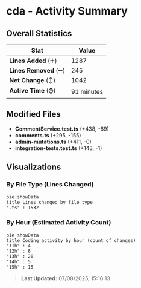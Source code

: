 # cda - Activity Summary 

## Overall Statistics

| Stat                   | Value                                                             |
| ---------------------- | ----------------------------------------------------------------- |
| **Lines Added** (➕)   | 1287                                          |
| **Lines Removed** (➖) | 245                                        |
| **Net Change** (↕)    | 1042                |
| **Active Time** (⌚)   | 91 minutes |


## Modified Files
- **CommentService.test.ts** (+438, -89)
- **comments.ts** (+295, -155)
- **admin-mutations.ts** (+411, -0)
- **integration-tests.test.ts** (+143, -1)

## Visualizations

### By File Type (Lines Changed)

```mermaid
pie showData
title Lines changed by file type
".ts" : 1532
```

### By Hour (Estimated Activity Count)

```mermaid
pie showData
title Coding activity by hour (count of changes)
"11h" : 4
"12h" : 8
"13h" : 20
"14h" : 5
"15h" : 15
```


> **Last Updated:** 07/08/2025, 15:16:13